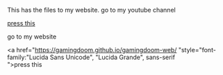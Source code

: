 This has the files to my website.
go to my youtube channel

<a href="https://www.youtube.com/channel/UChwyLZl8hIbeiRhvFFdZyzQ">press this</a>

go to my website

<a href="https://gamingdoom.github.io/gamingdoom-web/ "style="font-family:"Lucida Sans Unicode", "Lucida Grande", sans-serif	
">press this</a>
